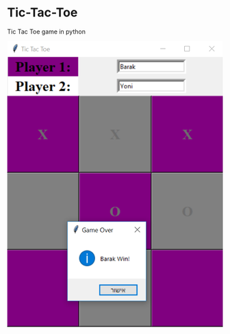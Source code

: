 # Tic-Tac-Toe
Tic Tac Toe game in python



![alt text](https://github.com/barakle2401/Tic-Tac-Toe/blob/master/game_screen.PNG)
